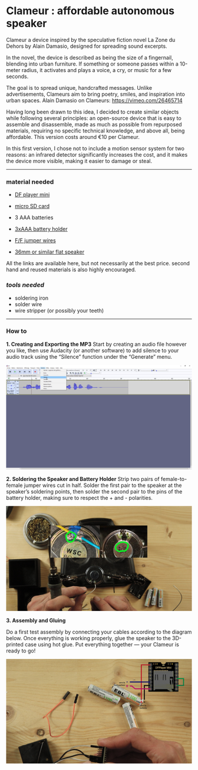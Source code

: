 # Clameur : affordable autonomous speaker

Clameur a device inspired by the speculative fiction novel La Zone du Dehors by Alain Damasio, designed for spreading sound excerpts.

In the novel, the device is described as being the size of a fingernail, blending into urban furniture. If something or someone passes within a 10-meter radius, it activates and plays a voice, a cry, or music for a few seconds.

The goal is to spread unique, handcrafted messages. Unlike advertisements, Clameurs aim to bring poetry, smiles, and inspiration into urban spaces.
Alain Damasio on Clameurs: https://vimeo.com/26465714

Having long been drawn to this idea, I decided to create similar objects while following several principles: an open-source device that is easy to assemble and disassemble, made as much as possible from repurposed materials, requiring no specific technical knowledge, 
and above all, being affordable. This version costs around €10 per Clameur.

In this first version, I chose not to include a motion sensor system for two reasons: an infrared detector significantly increases the cost, and it makes the device more visible, making it easier to damage or steal.

---

### **material needed**

- [DF player mini](https://fr.farnell.com/dfrobot/dfr0299/dfplayer-mini-lecteur-mp3-arduino/dp/3517866?cfm=true)

- [micro SD card](https://fr.farnell.com/integral/inmsdh16g10-90sptab/16gb-microsdhc-smartphone-tablet/dp/3404090)

- 3 AAA batteries

- [3xAAA battery holder](https://fr.farnell.com/multicomp-pro/mp000340/support-batterie-aaa-cosse-a-souder/dp/3126577) 

- [F/F jumper wires](https://fr.farnell.com/pro-signal/psg-jmp150mf/cable-cavalier-150mm-rpi-breakout/dp/2452749)

- [36mm or similar flat speaker](https://fr.farnell.com/pui-audio/as03604mr-2-r/haut-parleur-550hz-11khz-4-ohms/dp/4412372)

All the links are available here, but not necessarily at the best price. second hand and reused materials is also highly encouraged.

### ***tools needed***
- soldering iron
- solder wire
- wire stripper (or possibly your teeth)

---

### **How to**

**1. Creating and Exporting the MP3**
Start by creating an audio file however you like, then use Audacity (or another software) to add silence to your audio track using the “Silence” function under the “Generate” menu.

![screenshot01](readMe_img01.jpg)


**2. Soldering the Speaker and Battery Holder**
Strip two pairs of female-to-female jumper wires cut in half.
Solder the first pair to the speaker at the speaker’s soldering points, then solder the second pair to the pins of the battery holder, making sure to respect the + and - polarities.

![screenshot01](readMe_img03.jpg)


**3. Assembly and Gluing**

Do a first test assembly by connecting your cables according to the diagram below.
Once everything is working properly, glue the speaker to the 3D-printed case using hot glue. Put everything together — your Clameur is ready to go!

![screenshot01](readMe_img04.jpg)
